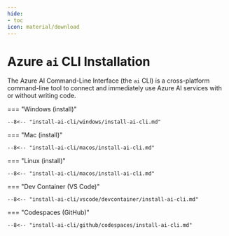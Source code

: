 ```yaml
---
hide:
- toc
icon: material/download
---
```


# Azure `ai` CLI Installation

The Azure AI Command-Line Interface (the `ai` CLI) is a cross-platform command-line tool to connect and immediately use Azure AI services with or without writing code.

=== "Windows (install)"

    --8<-- "install-ai-cli/windows/install-ai-cli.md"

=== "Mac (install)"

    --8<-- "install-ai-cli/macos/install-ai-cli.md"

=== "Linux (install)"

    --8<-- "install-ai-cli/macos/install-ai-cli.md"

=== "Dev Container (VS Code)"

    --8<-- "install-ai-cli/vscode/devcontainer/install-ai-cli.md"
    
=== "Codespaces (GitHub)"

    --8<-- "install-ai-cli/github/codespaces/install-ai-cli.md"